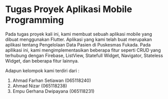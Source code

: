 # Tugas Proyek Aplikasi Mobile Programming

Pada tugas proyek kali ini, kami membuat sebuah aplikasi mobile yang dibuat menggunakan Flutter. Aplikasi yang kami telah buat merupakan aplikasi tentang Pengelolaan Data Pasien di Puskesmas Fukada. Pada apllikasi ini, kami mengimplementasikan beberapa fitur seperti CRUD yang terhubung dengan Firebase, ListView, Statefull Widget, Navigator, Stateless Widget, dan beberapa fitur lainnya.

Adapun kelompok kami terdiri dari :
1. Ahmad Farhan Setiawan (065118240)
2. Ahmad Nizar (065118238)
3. Empu Gerhana Dwipayana (065118231)
